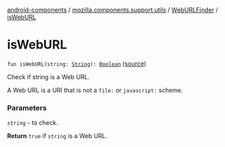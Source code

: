 [android-components](../../index.md) / [mozilla.components.support.utils](../index.md) / [WebURLFinder](index.md) / [isWebURL](./is-web-u-r-l.md)

# isWebURL

`fun isWebURL(string: `[`String`](https://kotlinlang.org/api/latest/jvm/stdlib/kotlin/-string/index.html)`): `[`Boolean`](https://kotlinlang.org/api/latest/jvm/stdlib/kotlin/-boolean/index.html) [(source)](https://github.com/mozilla-mobile/android-components/blob/master/components/support/utils/src/main/java/mozilla/components/support/utils/WebURLFinder.kt#L108)

Check if string is a Web URL.

A Web URL is a URI that is not a `file:` or
`javascript:` scheme.

### Parameters

`string` - to check.

**Return**
`true` if `string` is a Web URL.

